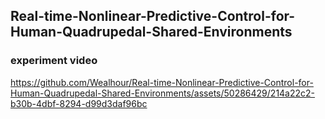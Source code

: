 ## Real-time-Nonlinear-Predictive-Control-for-Human-Quadrupedal-Shared-Environments


### experiment  video
https://github.com/Wealhour/Real-time-Nonlinear-Predictive-Control-for-Human-Quadrupedal-Shared-Environments/assets/50286429/214a22c2-b30b-4dbf-8294-d99d3daf96bc

